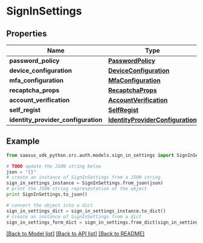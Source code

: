# SignInSettings


## Properties
Name | Type | Description | Notes
------------ | ------------- | ------------- | -------------
**password_policy** | [**PasswordPolicy**](PasswordPolicy.md) |  | 
**device_configuration** | [**DeviceConfiguration**](DeviceConfiguration.md) |  | 
**mfa_configuration** | [**MfaConfiguration**](MfaConfiguration.md) |  | 
**recaptcha_props** | [**RecaptchaProps**](RecaptchaProps.md) |  | 
**account_verification** | [**AccountVerification**](AccountVerification.md) |  | 
**self_regist** | [**SelfRegist**](SelfRegist.md) |  | 
**identity_provider_configuration** | [**IdentityProviderConfiguration**](IdentityProviderConfiguration.md) |  | 

## Example

```python
from saasus_sdk_python.src.auth.models.sign_in_settings import SignInSettings

# TODO update the JSON string below
json = "{}"
# create an instance of SignInSettings from a JSON string
sign_in_settings_instance = SignInSettings.from_json(json)
# print the JSON string representation of the object
print SignInSettings.to_json()

# convert the object into a dict
sign_in_settings_dict = sign_in_settings_instance.to_dict()
# create an instance of SignInSettings from a dict
sign_in_settings_form_dict = sign_in_settings.from_dict(sign_in_settings_dict)
```
[[Back to Model list]](../README.md#documentation-for-models) [[Back to API list]](../README.md#documentation-for-api-endpoints) [[Back to README]](../README.md)



